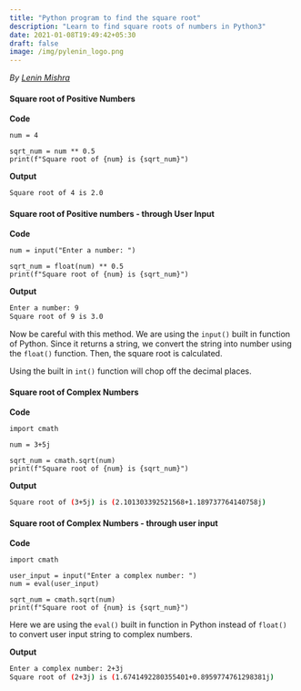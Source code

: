 ```yaml
---
title: "Python program to find the square root"
description: "Learn to find square roots of numbers in Python3"
date: 2021-01-08T19:49:42+05:30
draft: false
image: /img/pylenin_logo.png
---
```

<div class="sharethis-inline-follow-buttons"></div>

*By [Lenin Mishra](https://www.pylenin.com/authors/#lenin-mishra)*

#### Square root of Positive Numbers

**Code**

```python3
num = 4

sqrt_num = num ** 0.5
print(f"Square root of {num} is {sqrt_num}")
```

**Output**

```bash
Square root of 4 is 2.0
```

#### Square root of Positive numbers - through User Input

**Code**

```python3
num = input("Enter a number: ")

sqrt_num = float(num) ** 0.5
print(f"Square root of {num} is {sqrt_num}")
```

**Output**

```bash
Enter a number: 9
Square root of 9 is 3.0
```

Now be careful with this method. We are using the `input()` built in function of Python. Since it returns a string, we convert the string into number using the `float()` function. Then, the square root is calculated.

Using the built in `int()` function will chop off the decimal places.

#### Square root of Complex Numbers

**Code**

```python3
import cmath

num = 3+5j

sqrt_num = cmath.sqrt(num)
print(f"Square root of {num} is {sqrt_num}")
```

**Output**

```bash
Square root of (3+5j) is (2.101303392521568+1.189737764140758j)
```

#### Square root of Complex Numbers - through user input

**Code**

```python3
import cmath

user_input = input("Enter a complex number: ")
num = eval(user_input)

sqrt_num = cmath.sqrt(num)
print(f"Square root of {num} is {sqrt_num}")
```

Here we are using the `eval()` built in function in Python instead of `float()` to convert user input string to complex numbers.

**Output**

```bash
Enter a complex number: 2+3j
Square root of (2+3j) is (1.6741492280355401+0.8959774761298381j)
```


